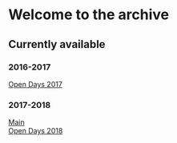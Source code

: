 # Welcome to the archive

## Currently available
### 2016-2017
[Open Days 2017](./2016-2017/od)

### 2017-2018
[Main](./2017-2018/)  
[Open Days 2018](./2017-2018/opendays)